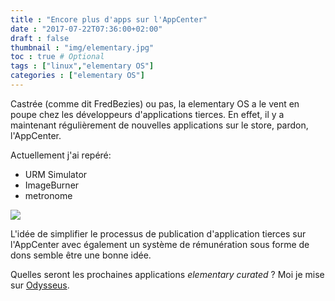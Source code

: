 ```yaml
---
title : "Encore plus d'apps sur l'AppCenter"
date : "2017-07-22T07:36:00+02:00"
draft : false
thumbnail : "img/elementary.jpg"
toc : true # Optional
tags : ["linux","elementary OS"]
categories : ["elementary OS"]
---
```


Castrée (comme dit FredBezies) ou pas, la elementary OS a le vent en poupe chez les développeurs d'applications tierces. En effet, il y a maintenant régulièrement de nouvelles applications sur le store, pardon, l'AppCenter. 

Actuellement j'ai repéré:

* URM Simulator
* ImageBurner
* metronome

<img src="../../img/appselementary.jpeg">

L'idée de simplifier le processus de publication d'application tierces sur l'AppCenter avec également un système de rémunération sous forme de dons semble être une bonne idée.

Quelles seront les prochaines applications *elementary curated* ? Moi je mise sur [Odysseus](https://github.com/alcinnz/Odysseus). 
